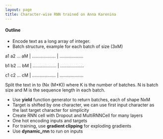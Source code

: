 ```yaml
---
layout: page
title: Character-wise RNN trained on Anna Karenina
---
```

#### Outline
- Encode text as a long array of integer.
- Batch structure, example for each batch of size (3xM)

 a1 a2 ... aM | ................... | ...................

 b1 b2 ... bM | ................... | ...................

 c1 c2 ... cM | ................... | ...................

 Split the text in to (Nx (M*K)) where K is the number of batches. N is batch size and M is the sequence length in each batch.

- Use **yield** function generator to return batches, each of shape NxM
- Target is shifted by one character, we can use first input character as the last target character for simplicity
- Create RNN cell with Dropout and MultiRNNCell for many layers
- One hot encoding inputs and targets
- For training, use **gradient clipping** for exploding gradients
- Use **dynamic_rnn** to run on inputs
